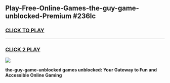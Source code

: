 
## Play-Free-Online-Games-the-guy-game-unblocked-Premium #236lc
<h3>
<a href="https://premium.freeplayer.one?title=the-guy-game-unblocked&ref=8M">CLICK TO PLAY</a></h3>
<hr>

<h3>
<a href="https://premium.freeplayer.one?title=the-guy-game-unblocked&ref=8M">CLICK 2 PLAY</a>
  
</h3>

<a href="https://premium.freeplayer.one?title=the-guy-game-unblocked&ref=8M"><img src="https://clearcache.store/games.png"></a>


**the-guy-game-unblocked games unblocked: Your Gateway to Fun and Accessible Online Gaming**
